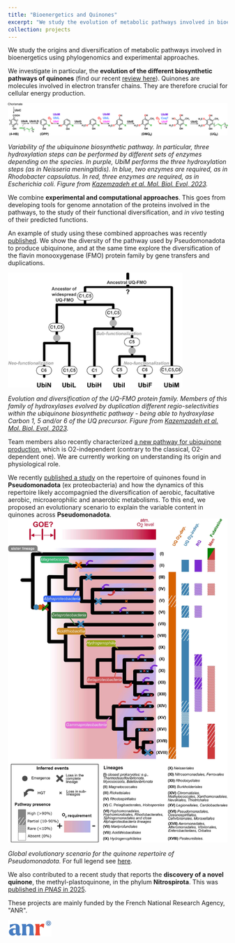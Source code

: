 ```yaml
---
title: "Bioenergetics and Quinones"
excerpt: "We study the evolution of metabolic pathways involved in bioenergetics.<br/><img src='/images/quinone-species-1b.png' width='300' alt='Quinone molecules'>"
collection: projects
---
```


We study the origins and diversification of metabolic pathways involved in bioenergetics using phylogenomics and experimental approaches.

We investigate in particular, the **evolution of the different biosynthetic pathways of quinones** (find our recent [review here](https://doi.org/10.1016/j.bbabio.2020.148259)). Quinones are molecules involved in electron transfer chains. They are therefore crucial for cellular energy production.

<img src='/images/UQ-pw.png' width='800'>

*Variability of the ubiquinone biosynthetic pathway. In particular, three hydroxylation steps can be performed by different sets of enzymes depending on the species. In purple, UbiM performs the three hydroxylation steps (as in Neisseria meningitidis). In blue, two enzymes are required, as in Rhodobacter capsulatus. In red, three enzymes are required, as in Escherichia coli. Figure from [Kazemzadeh et al. Mol. Biol. Evol, 2023](https://doi.org/10.1093/molbev/msad219).*

We combine **experimental and computational approaches**. This goes from developing tools for genome annotation of the proteins involved in the pathways, to the study of their functional diversification, and *in vivo* testing of their predicted functions. 

An example of study using these combined approaches was recently [published](https://doi.org/10.1093/molbev/msad219). We show the diversity of the pathway used by Pseudomonadota to produce ubiquinone, and at the same time explore the diversification of the flavin monooxygenase (FMO) protein family by gene transfers and duplications. 

<img src='/images/evol-UQ-FMO-mbe.png' width='400'>

*Evolution and diversification of the UQ-FMO protein family. Members of this family of hydroxylases evolved by duplication different regio-selectivities within the ubiquinone biosynthetic pathway - being able to hydroxylase Carbon 1, 5 and/or 6 of the UQ precursor. Figure from [Kazemzadeh et al. Mol. Biol. Evol, 2023](https://doi.org/10.1093/molbev/msad219).*

Team members also recently characterized [a new pathway for ubiquinone production](https://journals.asm.org/doi/full/10.1128/mBio.01319-19), which is O2-independent (contrary to the classical, O2-dependent one). We are currently working on understanding its origin and physiological role. 

We recently [published a study](https://doi.org/10.1093/ismejo/wrae253) on the repertoire of quinones found in **Pseudomonadota** (ex proteobacteria) and how the dynamics of this repertoire likely accompagnied the diversification of aerobic, facultative aerobic, microaerophilic and anaerobic metabolisms. 
To this end, we proposed an evolutionary scenario to explain the variable content in quinones across **Pseudomonadota**. 
<img src='/images/ISMEJ_wrae253f6_red.jpeg' width='800'>

*Global evolutionary scenario for the quinone repertoire of Pseudomonadota.* For full legend see [here](https://academic.oup.com/view-large/figure/499658360/wrae253f6.tif).

We also contributed to a recent study that reports the **discovery of a novel quinone**, the methyl-plastoquinone, in the phylum **Nitrospirota**. 
This was [published in *PNAS* in 2025](https://doi.org/10.1073/pnas.2421994122). 

These projects are mainly funded by the French National Research Agency, "ANR".

<img src='/images/ANR-logo-2021-sigle.jpg' width='100' alt='ANR logo' style='float: left; margin-right: 10px;'/>
